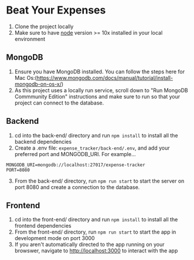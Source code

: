 # Beat Your Expenses

1. Clone the project locally
2. Make sure to have [node](https://nodejs.org/en/download/) version >= 10x installed in your local environment

## MongoDB

1. Ensure you have MongoDB installed. You can follow the steps here for Mac Os:(https://www.mongodb.com/docs/manual/tutorial/install-mongodb-on-os-x/)
2. As this project uses a locally run service, scroll down to "Run MongoDB Commmunity Edition" instructions and make sure to run so that your project can connect to the database.

## Backend

1. cd into the back-end/ directory and run `npm install` to install all the backend dependencies
2. Create a .env file: `expense_tracker/back-end/.env`, and add your preferred port and MONGODB_URI. For example...

```
MONGODB_URI=mongodb://localhost:27017/expense-tracker
PORT=8080
```

3. From the back-end/ directory, run `npm run start` to start the server on port 8080 and create a connection to the database.

## Frontend

1. cd into the front-end/ directory and run `npm install` to install all the frontend dependencies
2. From the front-end/ directory, run `npm run start` to start the app in development mode on port 3000
3. If you aren't automatically directed to the app running on your browswer, navigate to [http://localhost:3000](http://localhost:3000) to interact with the app